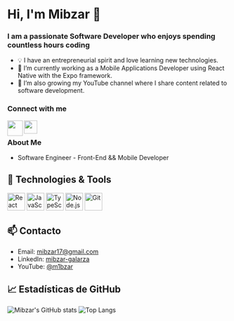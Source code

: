 # Hi, I'm Mibzar 👋
### I am a passionate Software Developer who enjoys spending countless hours coding
- 💡 I have an entrepreneurial spirit and love learning new technologies.
- 💼 I’m currently working as a Mobile Applications Developer using React Native with the Expo framework.  
- 🎥 I’m also growing my YouTube channel where I share content related to software development.

### Connect with me
[<img align="left" src="https://www.iconpacks.net/icons/2/free-youtube-logo-icon-2431-thumb.png" width="35" height="35"/>](https://www.youtube.com/@m1bzar)
[<img align="left" src="https://cdn-icons-png.flaticon.com/512/174/174857.png" width="30" height="30"/>](https://www.linkedin.com/in/mibzar-galarza-659542233/)

<br />

### About Me
- Software Engineer - Front-End && Mobile Developer

##

## 🚀 Technologies & Tools
<p>
  <img src="https://cdn.jsdelivr.net/gh/devicons/devicon/icons/react/react-original.svg" alt="React" width="40" height="40"/>
  <img src="https://cdn.jsdelivr.net/gh/devicons/devicon/icons/javascript/javascript-original.svg" alt="JavaScript" width="40" height="40"/>
  <img src="https://cdn.jsdelivr.net/gh/devicons/devicon/icons/typescript/typescript-original.svg" alt="TypeScript" width="40" height="40"/>
  <img src="https://cdn.jsdelivr.net/gh/devicons/devicon/icons/nodejs/nodejs-original.svg" alt="Node.js" width="40" height="40"/>
  <img src="https://cdn.jsdelivr.net/gh/devicons/devicon/icons/git/git-original.svg" alt="Git" width="40" height="40"/>
  <!-- Add more as needed -->
</p>

## 📫 Contacto
- Email: mibzar17@gmail.com  
- LinkedIn: [mibzar-galarza](https://www.linkedin.com/in/mibzar-galarza-659542233/)  
- YouTube: [@m1bzar](https://www.youtube.com/@m1bzar)

## 📈 Estadísticas de GitHub
![Mibzar's GitHub stats](https://github-readme-stats.vercel.app/api?username=MibzarGalarza&show_icons=true&count_private=true)
![Top Langs](https://github-readme-stats.vercel.app/api/top-langs/?username=MibzarGalarza&layout=compact)
